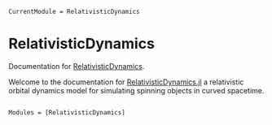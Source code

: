 ```@meta
CurrentModule = RelativisticDynamics
```

# RelativisticDynamics

Documentation for [RelativisticDynamics](https://github.com/tomkimpson/RelativisticDynamics.jl).

Welcome to the documentation for [RelativisticDynamics.jl](https://github.com/tomkimpson/RelativisticDynamics.jl) a relativistic orbital dynamics model for simulating spinning objects in curved spacetime.



```@index
```

```@autodocs
Modules = [RelativisticDynamics]
```

